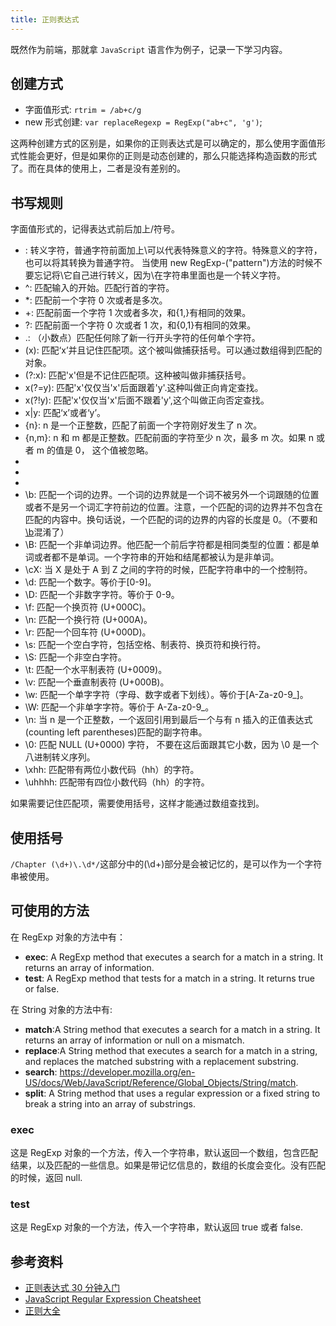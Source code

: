 ```yaml
---
title: 正则表达式
---
```


既然作为前端，那就拿 `JavaScript` 语言作为例子，记录一下学习内容。

## 创建方式

- 字面值形式: `rtrim = /ab+c/g`
- new 形式创建: `var replaceRegexp = RegExp("ab+c", 'g')`;

这两种创建方式的区别是，如果你的正则表达式是可以确定的，那么使用字面值形式性能会更好，但是如果你的正则是动态创建的，那么只能选择构造函数的形式了。而在具体的使用上，二者是没有差别的。

## 书写规则

字面值形式的，记得表达式前后加上/符号。

- \: 转义字符，普通字符前面加上\可以代表特殊意义的字符。特殊意义的字符，也可以将其转换为普通字符。 当使用 new RegExp-("pattern")方法的时候不要忘记将\它自己进行转义，因为\在字符串里面也是一个转义字符。
- ^: 匹配输入的开始。匹配行首的字符。
- \*: 匹配前一个字符 0 次或者是多次。
- +: 匹配前面一个字符 1 次或者多次，和{1,}有相同的效果。
- ?: 匹配前面一个字符 0 次或者 1 次，和{0,1}有相同的效果。
- .: （小数点）匹配任何除了新一行开头字符的任何单个字符。
- (x): 匹配‘x’并且记住匹配项。这个被叫做捕获括号。可以通过数组得到匹配的对象。
- (?:x): 匹配'x'但是不记住匹配项。这种被叫做非捕获括号。
- x(?=y): 匹配'x'仅仅当'x'后面跟着'y'.这种叫做正向肯定查找。
- x(?!y): 匹配'x'仅仅当'x'后面不跟着'y',这个叫做正向否定查找。
- x|y: 匹配‘x’或者‘y’。
- {n}: n 是一个正整数，匹配了前面一个字符刚好发生了 n 次。
- {n,m}: n 和 m 都是正整数。匹配前面的字符至少 n 次，最多 m 次。如果 n 或者 m 的值是 0， 这个值被忽略。
- [xyz]: 一个字符集合。匹配方括号的中任意字符。你可以使用破折号（-）来指定一个字符范围。对于点（.）和星号（*）这样的特殊符号在一个字符集中没有特殊的意义。他们不必进行转意，不过转意也是起作用的。
- [^xyz]: 一个反向字符集。也就是说， 它匹配任何没有包含在方括号中的字符。你可以使用破折号（-）来指定一个字符范围。任何普通字符在这里都是起作用的。
- [\b]: 匹配一个退格(U+0008)。（不要和\b混淆了。）
- \b: 匹配一个词的边界。一个词的边界就是一个词不被另外一个词跟随的位置或者不是另一个词汇字符前边的位置。注意，一个匹配的词的边界并不包含在匹配的内容中。换句话说，一个匹配的词的边界的内容的长度是 0。（不要和[\b]混淆了）
- \B: 匹配一个非单词边界。他匹配一个前后字符都是相同类型的位置：都是单词或者都不是单词。一个字符串的开始和结尾都被认为是非单词。
- \cX: 当 X 是处于 A 到 Z 之间的字符的时候，匹配字符串中的一个控制符。
- \d: 匹配一个数字。等价于[0-9]。
- \D: 匹配一个非数字字符。等价于 0-9。
- \f: 匹配一个换页符 (U+000C)。
- \n: 匹配一个换行符 (U+000A)。
- \r: 匹配一个回车符 (U+000D)。
- \s: 匹配一个空白字符，包括空格、制表符、换页符和换行符。
- \S: 匹配一个非空白字符。
- \t: 匹配一个水平制表符 (U+0009)。
- \v: 匹配一个垂直制表符 (U+000B)。
- \w: 匹配一个单字字符（字母、数字或者下划线）。等价于[A-Za-z0-9_]。
- \W: 匹配一个非单字字符。等价于 A-Za-z0-9\_。
- \n: 当 n 是一个正整数，一个返回引用到最后一个与有 n 插入的正值表达式(counting left parentheses)匹配的副字符串。
- \0: 匹配 NULL (U+0000) 字符， 不要在这后面跟其它小数，因为 \0 是一个八进制转义序列。
- \xhh: 匹配带有两位小数代码（hh）的字符。
- \uhhhh: 匹配带有四位小数代码（hh）的字符。

如果需要记住匹配项，需要使用括号，这样才能通过数组查找到。

## 使用括号

`/Chapter (\d+)\.\d*/`这部分中的(\d+)部分是会被记忆的，是可以作为一个字符串被使用。

## 可使用的方法

在 RegExp 对象的方法中有：

- **exec**: A RegExp method that executes a search for a match in a string. It returns an array of information.
- **test**: A RegExp method that tests for a match in a string. It returns true or false.

在 String 对象的方法中有:

- **match**:A String method that executes a search for a match in a string. It returns an array of information or null on a mismatch.
- **replace**:A String method that executes a search for a match in a string, and replaces the matched substring with a replacement substring.
- **search**: https://developer.mozilla.org/en-US/docs/Web/JavaScript/Reference/Global_Objects/String/match.
- **split**: A String method that uses a regular expression or a fixed string to break a string into an array of substrings.

### exec

这是 RegExp 对象的一个方法，传入一个字符串，默认返回一个数组，包含匹配结果，以及匹配的一些信息。如果是带记忆信息的，数组的长度会变化。没有匹配的时候，返回 null.

### test

这是 RegExp 对象的一个方法，传入一个字符串，默认返回 true 或者 false.

## 参考资料

- [正则表达式 30 分钟入门](https://deerchao.cn/tutorials/regex/regex.htm)
- [JavaScript Regular Expression Cheatsheet](https://www.debuggex.com/cheatsheet/regex/javascript)
- [正则大全](https://any86.github.io/any-rule/)
